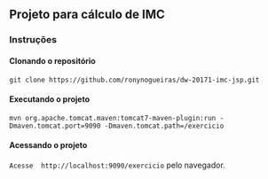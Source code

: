 ## Projeto para cálculo de IMC

### Instruções 

#### Clonando o repositório
``git clone https://github.com/ronynogueiras/dw-20171-imc-jsp.git``
#### Executando o projeto  
``mvn org.apache.tomcat.maven:tomcat7-maven-plugin:run -Dmaven.tomcat.port=9090 -Dmaven.tomcat.path=/exercicio``
#### Acessando o projeto 
``Acesse  http://localhost:9090/exercicio`` pelo navegador.